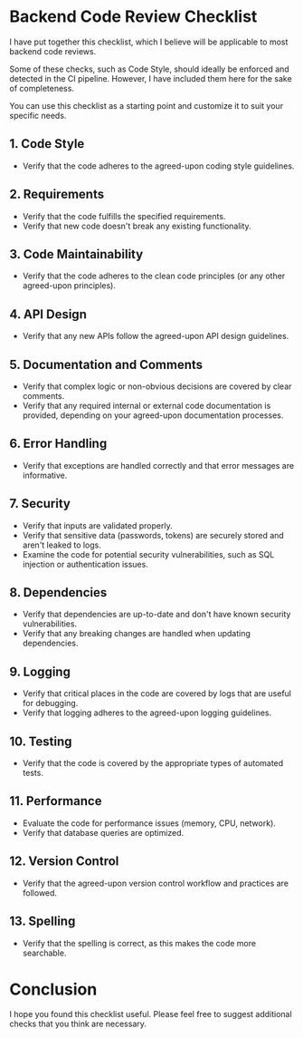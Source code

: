 # Backend Code Review Checklist

I have put together this checklist, which I believe will be applicable to most backend code reviews.

Some of these checks, such as Code Style, should ideally be enforced and detected in the CI pipeline. However, I have included them here for the sake of completeness.

You can use this checklist as a starting point and customize it to suit your specific needs.

## 1. Code Style

- Verify that the code adheres to the agreed-upon coding style guidelines.

## 2. Requirements

- Verify that the code fulfills the specified requirements.
- Verify that new code doesn't break any existing functionality.

## 3. Code Maintainability

- Verify that the code adheres to the clean code principles (or any other agreed-upon principles).

## 4. API Design

- Verify that any new APIs follow the agreed-upon API design guidelines.

## 5. Documentation and Comments

- Verify that complex logic or non-obvious decisions are covered by clear comments.
- Verify that any required internal or external code documentation is provided, depending on your agreed-upon documentation processes.

## 6. Error Handling

- Verify that exceptions are handled correctly and that error messages are informative.

## 7. Security

- Verify that inputs are validated properly.
- Verify that sensitive data (passwords, tokens) are securely stored and aren't leaked to logs.
- Examine the code for potential security vulnerabilities, such as SQL injection or authentication issues.

## 8. Dependencies

- Verify that dependencies are up-to-date and don't have known security vulnerabilities.
- Verify that any breaking changes are handled when updating dependencies.

## 9. Logging

- Verify that critical places in the code are covered by logs that are useful for debugging.
- Verify that logging adheres to the agreed-upon logging guidelines.

## 10. Testing

- Verify that the code is covered by the appropriate types of automated tests.

## 11. Performance

- Evaluate the code for performance issues (memory, CPU, network).
- Verify that database queries are optimized.

## 12. Version Control

- Verify that the agreed-upon version control workflow and practices are followed.

## 13. Spelling

- Verify that the spelling is correct, as this makes the code more searchable.

# Conclusion

I hope you found this checklist useful. Please feel free to suggest additional checks that you think are necessary.